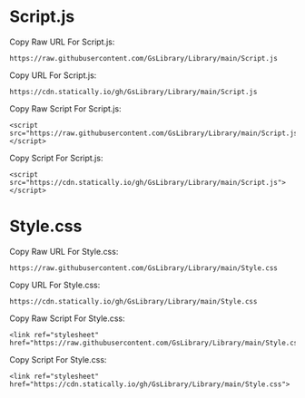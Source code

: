 # Script.js

Copy Raw URL For Script.js:

    https://raw.githubusercontent.com/GsLibrary/Library/main/Script.js

Copy URL For Script.js:

    https://cdn.statically.io/gh/GsLibrary/Library/main/Script.js

Copy Raw Script For Script.js:

    <script src="https://raw.githubusercontent.com/GsLibrary/Library/main/Script.js"></script>

Copy Script For Script.js:

    <script src="https://cdn.statically.io/gh/GsLibrary/Library/main/Script.js"></script>

# Style.css

Copy Raw URL For Style.css:

    https://raw.githubusercontent.com/GsLibrary/Library/main/Style.css

Copy URL For Style.css:

    https://cdn.statically.io/gh/GsLibrary/Library/main/Style.css

Copy Raw Script For Style.css:

    <link ref="stylesheet" href="https://raw.githubusercontent.com/GsLibrary/Library/main/Style.css">

Copy Script For Style.css:

    <link ref="stylesheet" href="https://cdn.statically.io/gh/GsLibrary/Library/main/Style.css">
